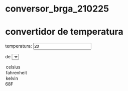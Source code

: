 # conversor_brga_210225
<html lang = "en-US" dir="ltrt">
<head>
<meta  charset ="UTF-8" />
<meta name = "description" content= "aplicacion web progresiva para la conversion de la unidades de temperaturas" />
<meta name = "keywords" content = "calculo,matematico,converson,temperatura,practica,investigacion,estudio,converion"/>
<meta name = "autor" content="Brenda Rocio Guzman Arevalo" />
<meta name = "copyright" content= "2025BRGA"/>
<meta name="copyritght" content="2025BRGA" />
<meta name="viewport" content="width=device-widht,initial-scale=1"/>
<title>conversor de temperatura Brenda Guzman</title>
<link rel = "shortcut icon" href ="https://c.s-microsoft.com/favicon.ico?v2" />
<link rel ="stylesheet" href = "css/stlyle.css" />
<link rel= "stylesheet" href = "fontsawesoem-free-6.6.0-web/css/all.css" />
<head>
<body>
<h1> convertidor de temperatura</h1>
<form id = "converter" >
<label for = "input-temp">temperatura:</label>
<input type = "text" id = "input-temp" value = "20" />

<label for = "input-unit"> de </label>
<select id= "input-unit" name ="input-unit">
<option value ="c"> celsius</option>
<option value ="f"> fahrenheit</option>
<option value ="k"> kelvin</option>
</select>
<output name = "output-temp" id="output-temp" for= "input-temp input-unit output-unit">68F</output>
<label for ="output-unit"></label>
</form>
</body>
</html>
